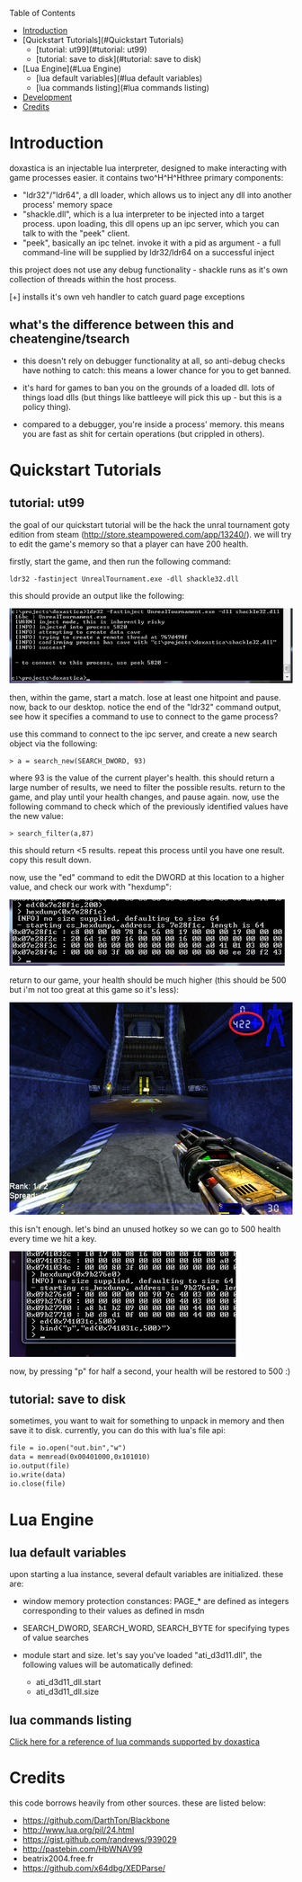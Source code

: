 Table of Contents

* [Introduction](#Introduction)
* [Quickstart Tutorials](#Quickstart Tutorials)
  * [tutorial: ut99](#tutorial: ut99)
  * [tutorial: save to disk](#tutorial: save to disk)
* [Lua Engine](#Lua Engine)
  * [lua default variables](#lua default variables)
  * [lua commands listing](#lua commands listing)
* [Development](README_FILES/build.md)
* [Credits](#Credits)

Introduction
============

doxastica is an injectable lua interpreter, designed to make interacting
with game processes easier. it contains two^H^H^Hthree primary components:

- "ldr32"/"ldr64", a dll loader, which allows us to inject any dll into 
another process' memory space
- "shackle.dll", which is a lua interpreter to be injected into a target
process. upon loading, this dll opens up an ipc server, which you can talk to
with the "peek" client.
- "peek", basically an ipc telnet. invoke it with a pid as argument - a
full command-line will be supplied by ldr32/ldr64 on a successful inject

this project does not use any debug functionality - shackle runs as it's
own collection of threads within the host process.

[+] installs it's own veh handler to catch guard page exceptions

## what's the difference between this and cheatengine/tsearch

- this doesn't rely on debugger functionality at all, so anti-debug checks 
have nothing to catch: this means a lower chance for you to get banned.

- it's hard for games to ban you on the grounds of a loaded dll. lots of things
load dlls (but things like battleeye will pick this up - but this is a policy
thing).

- compared to a debugger, you're inside a process' memory. this means you are
fast as shit for certain operations (but crippled in others).

Quickstart Tutorials
====================

tutorial: ut99
--------------

the goal of our quickstart tutorial will be the hack the unral tournament goty
edition from steam (http://store.steampowered.com/app/13240/). we will try to
edit the game's memory so that a player can have 200 health.

firstly, start the game, and then run the following command:

    ldr32 -fastinject UnrealTournament.exe -dll shackle32.dll

this should provide an output like the following:

![ldr32 command output](/README_FILES/Untitled.png)

then, within the game, start a match. lose at least one hitpoint and pause. 
now, back to our desktop. notice the end of the "ldr32" command output, see 
how it specifies a command to use to connect to the game process?

use this command to connect to the ipc server, and create a new search object
via the following:

    > a = search_new(SEARCH_DWORD, 93)

where 93 is the value of the current player's health. this should return a large
number of results, we need to filter the possible results. return to the game,
and play until your health changes, and pause again. now, use the following
command to check which of the previously identified values have the new value:

    > search_filter(a,87)

this should return <5 results. repeat this process until you have one result.
copy this result down.

now, use the "ed" command to edit the DWORD at this location to a higher value,
and check our work with "hexdump":

![patching player hp](/README_FILES/hexdump_stage2.png)

return to our game, your health should be much higher (this should be 500 but
i'm not too great at this game so it's less):

![increased hp in unreal tournament](/README_FILES/ingame_morehp.png)

this isn't enough. let's bind an unused hotkey so we can go to 500 health every
time we hit a key.

![bind hotkey](/README_FILES/new_hotkey.png)

now, by pressing "p" for half a second, your health will be restored to 500 :)

tutorial: save to disk
----------------------

sometimes, you want to wait for something to unpack in memory and then save it
to disk. currently, you can do this with lua's file api:

    file = io.open("out.bin","w")
    data = memread(0x00401000,0x101010)
    io.output(file)
    io.write(data)
    io.close(file)

Lua Engine
==========

lua default variables
---------------------

upon starting a lua instance, several default variables are initialized. these
are:

- window memory protection constances: PAGE_* are defined as integers corresponding
  to their values as defined in msdn

- SEARCH_DWORD, SEARCH_WORD, SEARCH_BYTE for specifying types of value searches

- module start and size. let's say you've loaded "ati_d3d11.dll", the following
  values will be automatically defined:

  - ati_d3d11_dll.start
  - ati_d3d11_dll.size

lua commands listing
--------------------

[Click here for a reference of lua commands supported by doxastica](README_FILES/luaref.md)

Credits
=======

this code borrows heavily from other sources. these are listed below:

- https://github.com/DarthTon/Blackbone
- http://www.lua.org/pil/24.html
- https://gist.github.com/randrews/939029
- http://pastebin.com/HbWNAV99
- beatrix2004.free.fr
- https://github.com/x64dbg/XEDParse/
